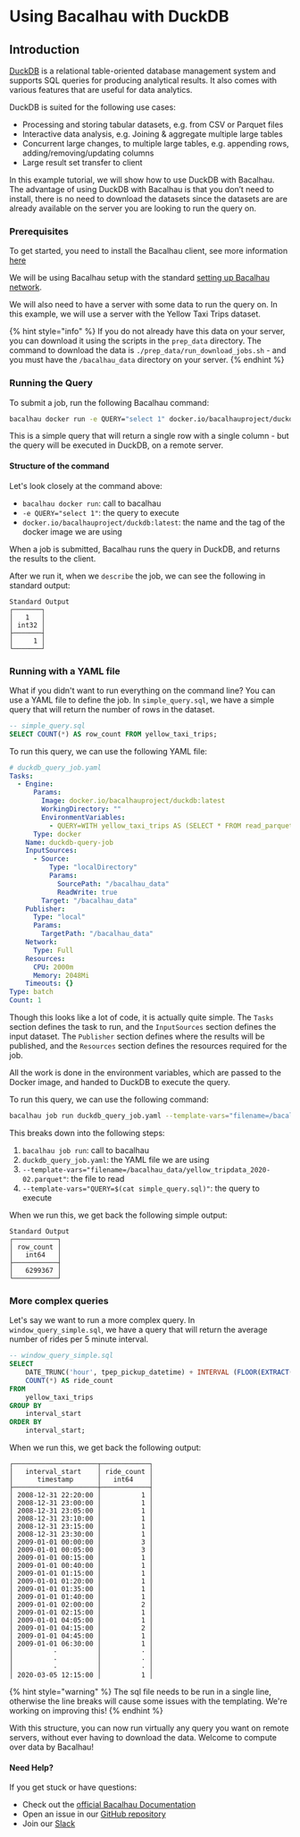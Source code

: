 # Using Bacalhau with DuckDB

## Introduction

[DuckDB](https://duckdb.org/docs/data/parquet/overview.html) is a relational table-oriented database management system and supports SQL queries for producing analytical results. It also comes with various features that are useful for data analytics.

DuckDB is suited for the following use cases:

* Processing and storing tabular datasets, e.g. from CSV or Parquet files
* Interactive data analysis, e.g. Joining & aggregate multiple large tables
* Concurrent large changes, to multiple large tables, e.g. appending rows, adding/removing/updating columns
* Large result set transfer to client

In this example tutorial, we will show how to use DuckDB with Bacalhau. The advantage of using DuckDB with Bacalhau is that you don’t need to install, there is no need to download the datasets since the datasets are are already available on the server you are looking to run the query on.

### Prerequisites

To get started, you need to install the Bacalhau client, see more information [here](https://docs.bacalhau.org/getting-started/installation)

We will be using Bacalhau setup with the standard [setting up Bacalhau network](https://docs.bacalhau.org/getting-started/create-private-network).

We will also need to have a server with some data to run the query on. In this example, we will use a server with the Yellow Taxi Trips dataset.

{% hint style="info" %}
If you do not already have this data on your server, you can download it using the scripts in the `prep_data` directory. The command to download the data is `./prep_data/run_download_jobs.sh` - and you must have the `/bacalhau_data` directory on your server.&#x20;
{% endhint %}

### Running the Query

To submit a job, run the following Bacalhau command:

```bash
bacalhau docker run -e QUERY="select 1" docker.io/bacalhauproject/duckdb:latest
```

This is a simple query that will return a single row with a single column - but the query will be executed in DuckDB, on a remote server.

#### Structure of the command

Let's look closely at the command above:

* `bacalhau docker run`: call to bacalhau
* `-e QUERY="select 1"`: the query to execute
* `docker.io/bacalhauproject/duckdb:latest`: the name and the tag of the docker image we are using

When a job is submitted, Bacalhau runs the query in DuckDB, and returns the results to the client.

After we run it, when we `describe` the job, we can see the following in standard output:

```
Standard Output
┌───────┐
│   1   │
│ int32 │
├───────┤
│     1 │
└───────┘
```

### Running with a YAML file

What if you didn't want to run everything on the command line? You can use a YAML file to define the job. In `simple_query.sql`, we have a simple query that will return the number of rows in the dataset.

```sql
-- simple_query.sql
SELECT COUNT(*) AS row_count FROM yellow_taxi_trips;
```

To run this query, we can use the following YAML file:

```yaml
# duckdb_query_job.yaml
Tasks:
  - Engine:
      Params:
        Image: docker.io/bacalhauproject/duckdb:latest
        WorkingDirectory: ""
        EnvironmentVariables:
          - QUERY=WITH yellow_taxi_trips AS (SELECT * FROM read_parquet('{{ .filename }}')) {{ .query }}
      Type: docker
    Name: duckdb-query-job
    InputSources:
      - Source:
          Type: "localDirectory"
          Params:
            SourcePath: "/bacalhau_data"
            ReadWrite: true
        Target: "/bacalhau_data"
    Publisher:
      Type: "local"
      Params:
        TargetPath: "/bacalhau_data"
    Network:
      Type: Full
    Resources:
      CPU: 2000m
      Memory: 2048Mi
    Timeouts: {}
Type: batch
Count: 1
```

Though this looks like a lot of code, it is actually quite simple. The `Tasks` section defines the task to run, and the `InputSources` section defines the input dataset. The `Publisher` section defines where the results will be published, and the `Resources` section defines the resources required for the job.

All the work is done in the environment variables, which are passed to the Docker image, and handed to DuckDB to execute the query.

To run this query, we can use the following command:

```bash
bacalhau job run duckdb_query_job.yaml --template-vars="filename=/bacalhau_data/yellow_tripdata_2020-02.parquet" --template-vars="QUERY=$(cat simple_query.sql)"
```

This breaks down into the following steps:

1. `bacalhau job run`: call to bacalhau
2. `duckdb_query_job.yaml`: the YAML file we are using
3. `--template-vars="filename=/bacalhau_data/yellow_tripdata_2020-02.parquet"`: the file to read
4. `--template-vars="QUERY=$(cat simple_query.sql)"`: the query to execute

When we run this, we get back the following simple output:

```
Standard Output
┌───────────┐
│ row_count │
│   int64   │
├───────────┤
│   6299367 │
└───────────┘
```

### More complex queries

Let's say we want to run a more complex query. In `window_query_simple.sql`, we have a query that will return the average number of rides per 5 minute interval.

```sql
-- window_query_simple.sql
SELECT
    DATE_TRUNC('hour', tpep_pickup_datetime) + INTERVAL (FLOOR(EXTRACT(MINUTE FROM tpep_pickup_datetime) / 5) * 5) MINUTE AS interval_start,
    COUNT(*) AS ride_count
FROM
    yellow_taxi_trips
GROUP BY
    interval_start
ORDER BY
    interval_start;
```

When we run this, we get back the following output:

```
┌─────────────────────┬────────────┐
│   interval_start    │ ride_count │
│      timestamp      │   int64    │
├─────────────────────┼────────────┤
│ 2008-12-31 22:20:00 │          1 │
│ 2008-12-31 23:00:00 │          1 │
│ 2008-12-31 23:05:00 │          1 │
│ 2008-12-31 23:10:00 │          1 │
│ 2008-12-31 23:15:00 │          1 │
│ 2008-12-31 23:30:00 │          1 │
│ 2009-01-01 00:00:00 │          3 │
│ 2009-01-01 00:05:00 │          3 │
│ 2009-01-01 00:15:00 │          1 │
│ 2009-01-01 00:40:00 │          1 │
│ 2009-01-01 01:15:00 │          1 │
│ 2009-01-01 01:20:00 │          1 │
│ 2009-01-01 01:35:00 │          1 │
│ 2009-01-01 01:40:00 │          1 │
│ 2009-01-01 02:00:00 │          2 │
│ 2009-01-01 02:15:00 │          1 │
│ 2009-01-01 04:05:00 │          1 │
│ 2009-01-01 04:15:00 │          2 │
│ 2009-01-01 04:45:00 │          1 │
│ 2009-01-01 06:30:00 │          1 │
│          ·          │          · │
│          ·          │          · │
│          ·          │          · │
│ 2020-03-05 12:15:00 │          1 │
```

{% hint style="warning" %}
The sql file needs to be run in a single line, otherwise the line breaks will cause some issues with the templating. We're working on improving this!
{% endhint %}

With this structure, you can now run virtually any query you want on remote servers, without ever having to download the data. Welcome to compute over data by Bacalhau!

#### Need Help? <a href="#need-help" id="need-help"></a>

If you get stuck or have questions:

* Check out the [official Bacalhau Documentation](https://docs.bacalhau.org/)
* Open an issue in our [GitHub repository](https://github.com/bacalhau-project/bacalhau)
* Join our [Slack](https://bit.ly/bacalhau-project-slack)
